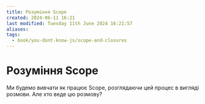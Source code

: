 ```yaml
---
title: Розуміння Scope
created: 2024-06-11 16:21
last modified: Tuesday 11th June 2024 16:21:57
aliases: 
tags:
  - book/you-dont-know-js/scope-and-closures
---
```

# Розуміння Scope

Ми будемо вивчати як працює Scope, розглядаючи цей процес в вигляді розмови. Але хто веде цю розмову?